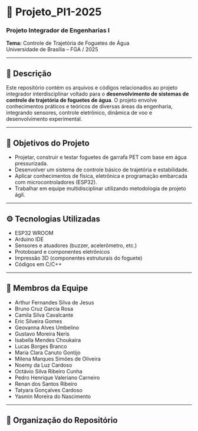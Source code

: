 # 🚀 Projeto_PI1-2025

### Projeto Integrador de Engenharias I  
**Tema:** Controle de Trajetória de Foguetes de Água  
Universidade de Brasília – FGA / 2025

---

## 📌 Descrição

Este repositório contém os arquivos e códigos relacionados ao projeto integrador interdisciplinar voltado para o **desenvolvimento de sistemas de controle de trajetória de foguetes de água**. O projeto envolve conhecimentos práticos e teóricos de diversas áreas da engenharia, integrando sensores, controle eletrônico, dinâmica de voo e desenvolvimento experimental.

---

## 🧠 Objetivos do Projeto

- Projetar, construir e testar foguetes de garrafa PET com base em água pressurizada.
- Desenvolver um sistema de controle básico de trajetória e estabilidade.
- Aplicar conhecimentos de física, eletrônica e programação embarcada com microcontroladores (ESP32).
- Trabalhar em equipe multidisciplinar utilizando metodologia de projeto ágil.

---

## ⚙️ Tecnologias Utilizadas

- ESP32 WROOM
- Arduino IDE
- Sensores e atuadores (buzzer, acelerômetro, etc.)
- Protoboard e componentes eletrônicos
- Impressão 3D (componentes estruturais do foguete)
- Códigos em C/C++

---

## 👥 Membros da Equipe

- Arthur Fernandes Silva de Jesus  
- Bruno Cruz Garcia Rosa  
- Camila Silva Cavalcante  
- Eric Silveira Gomes  
- Geovanna Alves Umbelino  
- Gustavo Moreira Neris  
- Isabella Mendes Choukaira  
- Lucas Borges Branco  
- Maria Clara Canuto Gontijo  
- Milena Marques Simões de Oliveira  
- Noemy da Luz Cardoso  
- Octávio Silva Ribeiro Cunha  
- Pedro Henrique Valeriano Carneiro  
- Renan dos Santos Ribeiro  
- Tatyara Gonçalves Cardoso  
- Yasmin Moreira do Nascimento  

---

## 📂 Organização do Repositório

